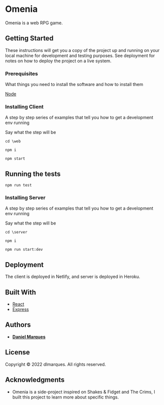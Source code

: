 # Omenia

Omenia is a web RPG game.

## Getting Started

These instructions will get you a copy of the project up and running on your local machine for development and testing purposes. See deployment for notes on how to deploy the project on a live system.

### Prerequisites

What things you need to install the software and how to install them


[Node](https://nodejs.org/en/download/)


### Installing Client

A step by step series of examples that tell you how to get a development env running

Say what the step will be

```
cd \web
```

```
npm i
```

```
npm start
```

## Running the tests

```
npm run test
```

### Installing Server

A step by step series of examples that tell you how to get a development env running

Say what the step will be

```
cd \server
```

```
npm i
```

```
npm run start:dev
```

## Deployment

The client is deployed in Netlify, and server is deployed in Heroku.

## Built With

* [React](https://reactjs.org/)
* [Express](https://expressjs.com/)


## Authors

* [**Daniel Marques**](https://dlmarques.com)

## License

Copyright © 2022 dlmarques. All rights reserved.

## Acknowledgments

* Omenia is a side-project inspired on Shakes & Fidget and The Crims, I built this project to learn more about specific things.
